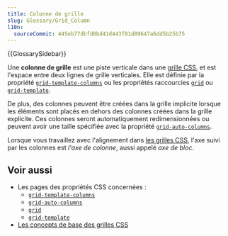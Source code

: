 ```yaml
---
title: Colonne de grille
slug: Glossary/Grid_Column
l10n:
  sourceCommit: 445eb77dbfd0bd41d443f81d89647a6dd5b25b75
---
```


{{GlossarySidebar}}

Une **colonne de grille** est une piste verticale dans une [grille CSS](/fr/docs/Web/CSS/CSS_grid_layout), et est l'espace entre deux lignes de grille verticales. Elle est définie par la propriété [`grid-template-columns`](/fr/docs/Web/CSS/grid-template-columns) ou les propriétés raccourcies [`grid`](/fr/docs/Web/CSS/grid) ou [`grid-template`](/fr/docs/Web/CSS/grid-template).

De plus, des colonnes peuvent être créées dans la grille implicite lorsque les éléments sont placés en dehors des colonnes créées dans la grille explicite. Ces colonnes seront automatiquement redimensionnées ou peuvent avoir une taille spécifiée avec la propriété [`grid-auto-columns`](/fr/docs/Web/CSS/grid-auto-columns).

Lorsque vous travaillez avec l'alignement dans [les grilles CSS](/fr/docs/Web/CSS/CSS_grid_layout), l'axe suivi par les colonnes est _l'axe de colonne_, aussi appelé _axe de bloc_.

## Voir aussi

- Les pages des propriétés CSS concernées&nbsp;:
  - [`grid-template-columns`](/fr/docs/Web/CSS/grid-template-columns)
  - [`grid-auto-columns`](/fr/docs/Web/CSS/grid-auto-columns)
  - [`grid`](/fr/docs/Web/CSS/grid)
  - [`grid-template`](/fr/docs/Web/CSS/grid-template)
- [Les concepts de base des grilles CSS](/fr/docs/Web/CSS/CSS_grid_layout/Basic_concepts_of_grid_layout)

